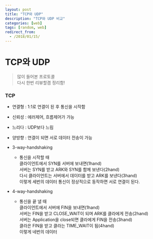 ```yaml
---
layout: post
title: "TCP와 UDP"
description: "TCP와 UDP 비교"
categories: [web]
tags: [random, web]
redirect_from:
  - /2018/01/15/
---
```


# TCP와 UDP  
> 많이 들어본 프로토콜  
> 다시 한번 리뷰할겸 정리함!  

### TCP
  
* 연결형 : 1:1로 연결이 된 후 통신을 시작함
* 신뢰성 : 에러제어, 흐름제어가 가능
* 느리다 : UDP보다 느림
* 양방향 : 연결이 되면 서로 데이터 전송이 가능
* 3-way-handshaking  
  * 통신을 시작할 때  
   클라이언트에서 SYN를 서버에 보내면(1hand)  
   서버는 SYN를 받고 ARK와 SYN를 함께 보낸다(2hand)  
   다시 클라이언트는 서버에서 데이터를 받고 ARK를 보낸다(3hand)  
   이렇게 세번의 데이터 통신이 정상적으로 동작하면 서로 연결이 된다.  
  
* 4-way-handshaking
  * 통신을 끝 낼 때  
  클라이언트에서 서버에 FIN을 보내면(1hand)  
  서버는 FIN을 받고 CLOSE_WAIT이 되며 ARK를 클라에게 전송(2hand)  
  서버는 Application을 close되면 클라에게 FIN을 전송(3hand)  
  클라은 FIN을 받고 클라는 TIME_WAIT이 됨(4hand)  
  이렇게 네번의 데이터 

